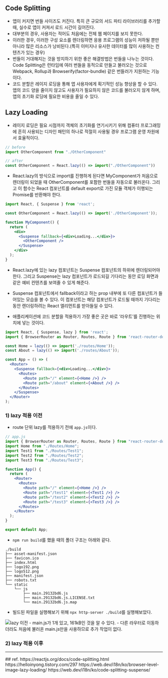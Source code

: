 ## Code Splitting
- 앱이 커지면 번들 사이즈도 커진다. 특히 큰 규모의 서드 파티 라이브러리를 추가할 때, 실수로 앱이 커져서 로드 시간이 길어진다.
- 대부분의 경우, 사용자는 적어도 처음에는 전체 웹 페이지를 보지 못한다.
- 이러한 경우, 이러한 구성 요소를 렌더링하면 응용 프로그램의 성능이 저하될 뿐만 아니라 많은 리소스가 낭비된다.(특히 이미지나 유사한 데이터를 많이 사용하는 컨텐츠가 있는 경우)
- 번들이 거대해지는 것을 방지하기 위한 좋은 해결방법은 번들을 나누는 것이다. Code Splitting은 런타임에 여러 번들을 동적으로 만들고 불러오는 것으로 Webpack, Rollup과 Browserify(factor-bundle) 같은 번들러가 지원하는 기능이다.
- 코드 분할은 레이지 로딩을 통해 앱 사용자에게 획기적인 성능 향상을 할 수 있다. 앱의 코드 양을 줄이지 않고도 사용자가 필요하지 않은 코드를 불러오지 않게 하며, 앱의 초기화 로딩에 필요한 비용을 줄일 수 있다.

## Lazy Loading
- 레이지 로딩은 필요 시점까지 객체의 초기화를 연기시키기 위해 컴퓨터 프로그래밍에 흔히 사용되는 디자인 패턴의 하나로 적절히 사용될 경우 프로그램 운영 차원에서 효율적이다.
```jsx
// before
import OtherComponent from "./OtherComponent"

// after
const OtherComponent = React.lazy(() => import("./OtherComponent"))
```
- React.lazy의 방식으로 import를 진행하게 된다면 MyComponent가 처음으로 렌더링이 되었을 때 OtherComponent를 포함한 번들을 자동으로 불러온다. 그리고 이 함수는 React 컴포넌트를 default export로 가진 모듈 객체가 이행되는 Promise를 반환해야 한다.

```jsx
import React, { Suspense } from 'react';

const OtherComponent = React.lazy(() => import('./OtherComponent'));

function MyComponent() {
  return (
    <div>
      <Suspense fallback={<div>Loading...</div>}>
        <OtherComponent />
      </Suspense>
    </div>
  );
}
```
- React.lazy에 있는 lazy 컴포넌트는 Suspense 컴포넌트의 하위에 렌더링되어야 한다. 그리고 Suspense는 lazy 컴포넌트가 로드되길 기다리는 동안 로딩 화면과 같은 예비 컨텐츠를 보여줄 수 있게 해준다.
- Suspense 컴포넌트에서 fallback이라고 하는 prop 내부에 또 다른 컴포넌트가 들어있는 모습을 볼 수 있다. 이 컴포넌트는 해당 컴포넌트가 로드될 때까지 기다리는 동안 렌더링하려는 React 엘리먼트를 받아들일 수 있다.

- 애플리케이션에 코드 분할을 적용하기 가장 좋은 곳은 바로 ‘라우트’를 진행하는 위치에 넣는 것이다.
```jsx
import React, { Suspense, lazy } from 'react';
import { BrowserRouter as Router, Routes, Route } from 'react-router-dom';

const Home = lazy(() => import('./routes/Home'));
const About = lazy(() => import('./routes/About'));

const App = () => (
  <Router>
    <Suspense fallback={<div>Loading...</div>}>
      <Routes>
        <Route path="/" element={<Home />} />
        <Route path="/about" element={<About />} />
      </Routes>
    </Suspense>
  </Router>
);
```

### 1) lazy 적용 이전
- route 단위 lazy를 적용하기 전에 `app.js`이다.
```jsx
// app.js
import { BrowserRouter as Router, Routes, Route } from "react-router-dom";
import Home from "./Routes/Home";
import Test1 from "./Routes/Test1";
import Test2 from "./Routes/Test2";
import Test3 from "./Routes/Test3";

function App() {
  return (
    <Router>
      <Routes>
        <Route path="/" element={<Home />} />
        <Route path="/test1" element={<Test1 />} />
        <Route path="/test2" element={<Test2 />} />
        <Route path="/test3" element={<Test3 />} />
      </Routes>
    </Router>
  );
}

export default App;

```

- `npm run build`를 했을 때의 폴더 구조는 아래와 같다.
```
./build
├── asset-manifest.json
├── favicon.ico
├── index.html
├── logo192.png
├── logo512.png
├── manifest.json
├── robots.txt
└── static
    └── js
        ├── main.29132bd6.js
        ├── main.29132bd6.js.LICENSE.txt
        └── main.29132bd6.js.map
```

- 빌드된 파일을 실행해보기 위해 `npx http-server ./build`를 실행해보았다.
<img src="https://github.com/JaeyeoneeJ/TIL/assets/77138259/b4800389-50e1-49f5-a342-8752bdb843e0" alt="lazy 이전" />
- main.js가 1개 있고, 161kB인 것을 알 수 있다.
- 다른 라우터로 이동하더라도 처음에 불러온 main.js만을 사용하므로 추가 작업이 없다.

### 2) lazy 적용 이후


<hr>
## ref.
https://reactjs.org/docs/code-splitting.html
https://helloinyong.tistory.com/297
https://web.dev/i18n/ko/browser-level-image-lazy-loading/
https://web.dev/i18n/ko/code-splitting-suspense/